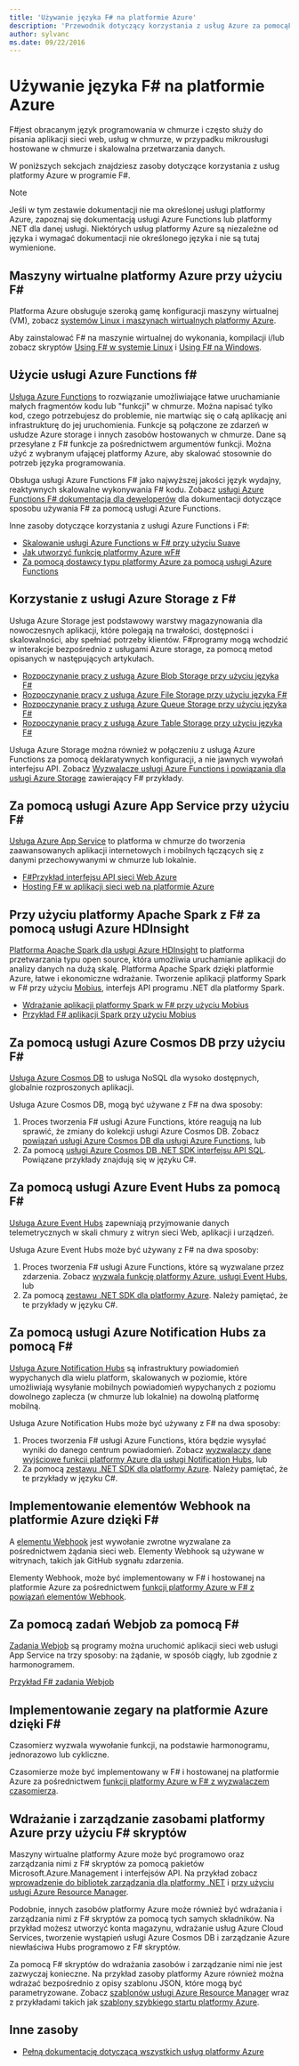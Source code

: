 ```yaml
---
title: 'Używanie języka F# na platformie Azure'
description: 'Przewodnik dotyczący korzystania z usług Azure za pomocąF#'
author: sylvanc
ms.date: 09/22/2016
---
```


# <a name="using-f-on-azure"></a>Używanie języka F# na platformie Azure

F#jest obracanym język programowania w chmurze i często służy do pisania aplikacji sieci web, usług w chmurze, w przypadku mikrousługi hostowane w chmurze i skalowalna przetwarzania danych.

W poniższych sekcjach znajdziesz zasoby dotyczące korzystania z usług platformy Azure w programie F#.

> [!NOTE]
> Jeśli w tym zestawie dokumentacji nie ma określonej usługi platformy Azure, zapoznaj się dokumentacją usługi Azure Functions lub platformy .NET dla danej usługi. Niektórych usług platformy Azure są niezależne od języka i wymagać dokumentacji nie określonego języka i nie są tutaj wymienione.

## <a name="using-azure-virtual-machines-with-f"></a>Maszyny wirtualne platformy Azure przy użyciu F\#

Platforma Azure obsługuje szeroką gamę konfiguracji maszyny wirtualnej (VM), zobacz [systemów Linux i maszynach wirtualnych platformy Azure](https://azure.microsoft.com/services/virtual-machines/).

Aby zainstalować F# na maszynie wirtualnej do wykonania, kompilacji i/lub zobacz skryptów [Using F# w systemie Linux](https://fsharp.org/use/linux) i [Using F# na Windows](https://fsharp.org/use/windows).


## <a name="using-azure-functions-with-f"></a>Użycie usługi Azure Functions f\#

[Usługa Azure Functions](https://azure.microsoft.com/services/functions/) to rozwiązanie umożliwiające łatwe uruchamianie małych fragmentów kodu lub "funkcji" w chmurze. Można napisać tylko kod, czego potrzebujesz do problemie, nie martwiąc się o całą aplikację ani infrastrukturę do jej uruchomienia. Funkcje są połączone ze zdarzeń w usłudze Azure storage i innych zasobów hostowanych w chmurze. Dane są przesyłane z F# funkcje za pośrednictwem argumentów funkcji. Można użyć z wybranym ufającej platformy Azure, aby skalować stosownie do potrzeb języka programowania.

Obsługa usługi Azure Functions F# jako najwyższej jakości język wydajny, reaktywnych skalowalne wykonywania F# kodu. Zobacz [usługi Azure Functions F# dokumentacja dla deweloperów](/azure/azure-functions/functions-reference-fsharp) dla dokumentacji dotyczące sposobu używania F# za pomocą usługi Azure Functions.

Inne zasoby dotyczące korzystania z usługi Azure Functions i F#:

* [Skalowanie usługi Azure Functions w F# przy użyciu Suave](https://blog.tamizhvendan.in/blog/2016/09/19/scale-up-azure-functions-in-f-number-using-suave/)
* [Jak utworzyć funkcję platformy Azure wF#](https://mnie.github.io/2016-09-08-AzureFunctions/)
* [Za pomocą dostawcy typu platformy Azure za pomocą usługi Azure Functions](https://compositional-it.com/blog/2017/08-30-using-the-azure-type-provider-with-azure-functions/index.html)

## <a name="using-azure-storage-with-f"></a>Korzystanie z usługi Azure Storage z F\#

Usługa Azure Storage jest podstawowy warstwy magazynowania dla nowoczesnych aplikacji, które polegają na trwałości, dostępności i skalowalności, aby spełniać potrzeby klientów. F#programy mogą wchodzić w interakcje bezpośrednio z usługami Azure storage, za pomocą metod opisanych w następujących artykułach.

* [Rozpoczynanie pracy z usługą Azure Blob Storage przy użyciu języka F#](blob-storage.md)
* [Rozpoczynanie pracy z usługą Azure File Storage przy użyciu języka F#](file-storage.md)
* [Rozpoczynanie pracy z usługą Azure Queue Storage przy użyciu języka F#](queue-storage.md)
* [Rozpoczynanie pracy z usługą Azure Table Storage przy użyciu języka F#](table-storage.md)

Usługa Azure Storage można również w połączeniu z usługą Azure Functions za pomocą deklaratywnych konfiguracji, a nie jawnych wywołań interfejsu API. Zobacz [Wyzwalacze usługi Azure Functions i powiązania dla usługi Azure Storage](/azure/azure-functions/functions-bindings-storage) zawierający F# przykłady.

## <a name="using-azure-app-service-with-f"></a>Za pomocą usługi Azure App Service przy użyciu F\#

[Usługa Azure App Service](https://azure.microsoft.com/services/app-service/) to platforma w chmurze do tworzenia zaawansowanych aplikacji internetowych i mobilnych łączących się z danymi przechowywanymi w chmurze lub lokalnie.

* [F#Przykład interfejsu API sieci Web Azure](https://github.com/fsprojects/azure-webapi-example)
* [Hosting F# w aplikacji sieci web na platformie Azure](https://github.com/isaacabraham/fsharp-demonstrator)

## <a name="using-apache-spark-with-f-with-azure-hdinsight"></a>Przy użyciu platformy Apache Spark z F# za pomocą usługi Azure HDInsight

[Platforma Apache Spark dla usługi Azure HDInsight](https://azure.microsoft.com/services/hdinsight/apache-spark/) to platforma przetwarzania typu open source, która umożliwia uruchamianie aplikacji do analizy danych na dużą skalę. Platforma Apache Spark dzięki platformie Azure, łatwe i ekonomiczne wdrażanie. Tworzenie aplikacji platformy Spark w F# przy użyciu [Mobius](https://github.com/Microsoft/Mobius), interfejs API programu .NET dla platformy Spark.

* [Wdrażanie aplikacji platformy Spark w F# przy użyciu Mobius](https://github.com/Microsoft/Mobius/blob/master/notes/spark-fsharp-mobius.md)
* [Przykład F# aplikacji Spark przy użyciu Mobius](https://github.com/Microsoft/Mobius/tree/master/examples/fsharp)

## <a name="using-azure-cosmos-db-with-f"></a>Za pomocą usługi Azure Cosmos DB przy użyciu F\#

[Usługa Azure Cosmos DB](https://azure.microsoft.com/services/cosmos-db) to usługa NoSQL dla wysoko dostępnych, globalnie rozproszonych aplikacji.

Usługa Azure Cosmos DB, mogą być używane z F# na dwa sposoby:

1. Proces tworzenia F# usługi Azure Functions, które reagują na lub sprawić, że zmiany do kolekcji usługi Azure Cosmos DB. Zobacz [powiązań usługi Azure Cosmos DB dla usługi Azure Functions](/azure/azure-functions/functions-bindings-cosmosdb), lub
2. Za pomocą [usługi Azure Cosmos DB .NET SDK interfejsu API SQL](/azure/cosmos-db/sql-api-sdk-dotnet). Powiązane przykłady znajdują się w języku C#.

## <a name="using-azure-event-hubs-with-f"></a>Za pomocą usługi Azure Event Hubs za pomocą F\#

[Usługa Azure Event Hubs](https://azure.microsoft.com/services/event-hubs/) zapewniają przyjmowanie danych telemetrycznych w skali chmury z witryn sieci Web, aplikacji i urządzeń.

Usługa Azure Event Hubs może być używany z F# na dwa sposoby:

1. Proces tworzenia F# usługi Azure Functions, które są wyzwalane przez zdarzenia. Zobacz [wyzwala funkcję platformy Azure, usługi Event Hubs](/azure/azure-functions/functions-bindings-event-hubs), lub
2. Za pomocą [zestawu .NET SDK dla platformy Azure](/azure/event-hubs/event-hubs-csharp-ephcs-getstarted). Należy pamiętać, że te przykłady w języku C#.

## <a name="using-azure-notification-hubs-with-f"></a>Za pomocą usługi Azure Notification Hubs za pomocą F\#

[Usługa Azure Notification Hubs](/azure/notification-hubs/) są infrastruktury powiadomień wypychanych dla wielu platform, skalowanych w poziomie, które umożliwiają wysyłanie mobilnych powiadomień wypychanych z poziomu dowolnego zaplecza (w chmurze lub lokalnie) na dowolną platformę mobilną.

Usługa Azure Notification Hubs może być używany z F# na dwa sposoby:

1. Proces tworzenia F# usługi Azure Functions, która będzie wysyłać wyniki do danego centrum powiadomień. Zobacz [wyzwalaczy dane wyjściowe funkcji platformy Azure dla usługi Notification Hubs](/azure/azure-functions/functions-bindings-notification-hubs), lub
2. Za pomocą [zestawu .NET SDK dla platformy Azure](https://blogs.msdn.microsoft.com/azuremobile/2014/04/08/push-notifications-using-notification-hub-and-net-backend/). Należy pamiętać, że te przykłady w języku C#.


## <a name="implementing-webhooks-on-azure-with-f"></a>Implementowanie elementów Webhook na platformie Azure dzięki F\#

A [elementu Webhook](https://en.wikipedia.org/wiki/Webhook) jest wywołanie zwrotne wyzwalane za pośrednictwem żądania sieci web. Elementy Webhook są używane w witrynach, takich jak GitHub sygnału zdarzenia.

Elementy Webhook, może być implementowany w F# i hostowanej na platformie Azure za pośrednictwem [funkcji platformy Azure w F# z powiązań elementów Webhook](/azure/azure-functions/functions-bindings-http-webhook).

## <a name="using-webjobs-with-f"></a>Za pomocą zadań Webjob za pomocą F\#

[Zadania Webjob](/azure/app-service-web/web-sites-create-web-jobs) są programy można uruchomić aplikacji sieci web usługi App Service na trzy sposoby: na żądanie, w sposób ciągły, lub zgodnie z harmonogramem.

[Przykład F# zadania Webjob](https://github.com/jrr/webjob-project-examples)

## <a name="implementing-timers-on-azure-with-f"></a>Implementowanie zegary na platformie Azure dzięki F\#

Czasomierz wyzwala wywołanie funkcji, na podstawie harmonogramu, jednorazowo lub cykliczne.

Czasomierze może być implementowany w F# i hostowanej na platformie Azure za pośrednictwem [funkcji platformy Azure w F# z wyzwalaczem czasomierza](/azure/azure-functions/functions-bindings-timer).

## <a name="deploying-and-managing-azure-resources-with-f-scripts"></a>Wdrażanie i zarządzanie zasobami platformy Azure przy użyciu F# skryptów

Maszyny wirtualne platformy Azure może być programowo oraz zarządzania nimi z F# skryptów za pomocą pakietów Microsoft.Azure.Management i interfejsów API. Na przykład zobacz [wprowadzenie do bibliotek zarządzania dla platformy .NET](https://msdn.microsoft.com/library/dn722415.aspx) i [przy użyciu usługi Azure Resource Manager](/azure/azure-resource-manager/resource-manager-deployment-model).

Podobnie, innych zasobów platformy Azure może również być wdrażania i zarządzania nimi z F# skryptów za pomocą tych samych składników. Na przykład możesz utworzyć konta magazynu, wdrażanie usług Azure Cloud Services, tworzenie wystąpień usługi Azure Cosmos DB i zarządzanie Azure niewłaściwa Hubs programowo z F# skryptów.

Za pomocą F# skryptów do wdrażania zasobów i zarządzanie nimi nie jest zazwyczaj konieczne. Na przykład zasoby platformy Azure również można wdrażać bezpośrednio z opisy szablonu JSON, które mogą być parametryzowane. Zobacz [szablonów usługi Azure Resource Manager](/azure/azure-resource-manager/resource-manager-template-best-practices) wraz z przykładami takich jak [szablony szybkiego startu platformy Azure](https://azure.microsoft.com/resources/templates/).

## <a name="other-resources"></a>Inne zasoby

* [Pełną dokumentację dotyczącą wszystkich usług platformy Azure](/azure/)
